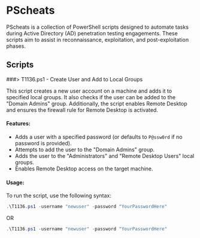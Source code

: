 # PScheats

PScheats is a collection of PowerShell scripts designed to automate tasks during Active Directory (AD) penetration testing engagements. These scripts aim to assist in reconnaissance, exploitation, and post-exploitation phases.

## Scripts

###> T1136.ps1 - Create User and Add to Local Groups

  This script creates a new user account on a machine and adds it to specified local groups. It also checks if the user can be added to the "Domain Admins" group. Additionally, the         script enables Remote Desktop and ensures the firewall rule for Remote Desktop is activated.
  
  #### Features:
  - Adds a user with a specified password (or defaults to `P@ssw0rd` if no password is provided).
  - Attempts to add the user to the "Domain Admins" group.
  - Adds the user to the "Administrators" and "Remote Desktop Users" local groups.
  - Enables Remote Desktop access on the target machine.
  
  #### Usage:
  
  To run the script, use the following syntax:
  ```powershell
  .\T1136.ps1 -username "newuser" -password "YourPasswordHere"
  ```
  
  OR
  
  ```powershell
  .\T1136.ps1 -username "newuser" -password "YourPasswordHere"
  ```
